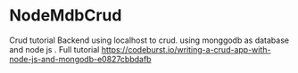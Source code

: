 # NodeMdbCrud
Crud tutorial Backend using localhost to crud.
using monggodb as database and node js .
Full tutorial 
https://codeburst.io/writing-a-crud-app-with-node-js-and-mongodb-e0827cbbdafb
